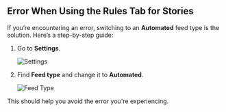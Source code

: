 ## Error When Using the Rules Tab for Stories

If you’re encountering an error, switching to an **Automated** feed type is the solution. Here’s a step-by-step guide:

1. Go to **Settings**.

   ![Settings](https://github.com/user-attachments/assets/b17dd85b-8471-4d50-bded-a390ff685f7f)

2. Find **Feed type** and change it to **Automated**.

   ![Feed Type](https://github.com/user-attachments/assets/01373c4f-89a3-4f71-b6c9-9f9ac71cb9cf)

This should help you avoid the error you're experiencing.
